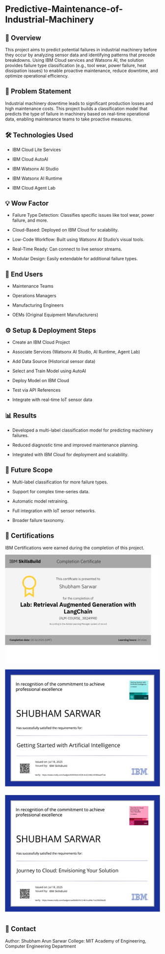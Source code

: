 # Predictive-Maintenance-of-Industrial-Machinery
## 📌 Overview
This project aims to predict potential failures in industrial machinery before they occur by analyzing sensor data and identifying patterns that precede breakdowns.
Using IBM Cloud services and Watsonx AI, the solution provides failure type classification (e.g., tool wear, power failure, heat dissipation issues) to enable proactive maintenance, reduce downtime, and optimize operational efficiency.

## 🚀 Problem Statement
Industrial machinery downtime leads to significant production losses and high maintenance costs.
This project builds a classification model that predicts the type of failure in machinery based on real-time operational data, enabling maintenance teams to take proactive measures.

## 🛠️ Technologies Used
- IBM Cloud Lite Services

- IBM Cloud AutoAI

- IBM Watsonx AI Studio

- IBM Watsonx AI Runtime

- IBM Cloud Agent Lab

## 💡 Wow Factor
- Failure Type Detection: Classifies specific issues like tool wear, power failure, and more.

- Cloud-Based: Deployed on IBM Cloud for scalability.

- Low-Code Workflow: Built using Watsonx AI Studio’s visual tools.

- Real-Time Ready: Can connect to live sensor streams.

- Modular Design: Easily extendable for additional failure types.

## 👥 End Users
- Maintenance Teams

- Operations Managers

- Manufacturing Engineers

- OEMs (Original Equipment Manufacturers)

## ⚙️ Setup & Deployment Steps
- Create an IBM Cloud Project

- Associate Services (Watsonx AI Studio, AI Runtime, Agent Lab)

- Add Data Source (Historical sensor data)

- Select and Train Model using AutoAI

- Deploy Model on IBM Cloud

- Test via API References

- Integrate with real-time IoT sensor data

## 📊 Results
- Developed a multi-label classification model for predicting machinery failures.

- Reduced diagnostic time and improved maintenance planning.

- Integrated with IBM Cloud for deployment and scalability.

## 🔮 Future Scope
- Multi-label classification for more failure types.

- Support for complex time-series data.

- Automatic model retraining.

- Full integration with IoT sensor networks.

- Broader failure taxonomy.

## 📜 Certifications
IBM Certifications were earned during the completion of this project.

![Completion Certificate](https://raw.githubusercontent.com/ShubhamSarwar/Predictive-Maintenance-of-Industrial-Machinery/main/CompletionCertificate_SkillsBuild.jpg)

![IBM Design Screenshot 1](https://raw.githubusercontent.com/ShubhamSarwar/Predictive-Maintenance-of-Industrial-Machinery/main/IBMDesign20250724-32-3ph2t4_page-0001.jpg)

![IBM Design Screenshot 2](https://raw.githubusercontent.com/ShubhamSarwar/Predictive-Maintenance-of-Industrial-Machinery/main/IBMDesign20250724-33-93axki_page-0001.jpg)

## 📧 Contact
Author: Shubham Arun Sarwar
College: MIT Academy of Engineering, Computer Engineering Department

